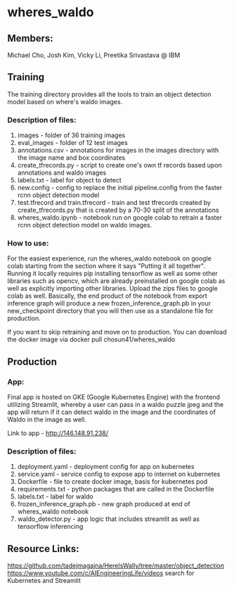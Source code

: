 # wheres_waldo

## Members:
Michael Cho, Josh Kim, Vicky Li, Preetika Srivastava @ IBM

## Training

The training directory provides all the tools to train an object detection model based on where's waldo images. 

### Description of files:
1. images - folder of 36 training images
2. eval_images - folder of 12 test images  
3. annotations.csv - annotations for images in the images directory with the image name and box coordinates
4. create_tfrecords.py - script to create one's own tf records based upon annotations and waldo images
5. labels.txt - label for object to detect
6. new.config - config to replace the initial pipeline.config from the faster rcnn object detection model
7. test.tfrecord and train.tfrecord - train and test tfrecords created by create_tfrecords.py that is created by a 70-30 split of the annotations
8. wheres_waldo.ipynb - notebook run on google colab to retrain a faster rcnn object detection model on waldo images. 

### How to use:
For the easiest experience, run the wheres_waldo notebook on google colab starting from the section where it says "Putting it all together".
Running it locally requires pip installing tensorflow as well as some other libraries such as opencv, which are already preinstalled on google colab
as well as explicitly importing other libraries. Upload the zips files to google colab as well. Basically, the end product of the notebook 
from export inference graph will produce a new frozen_inference_graph.pb in your new_checkpoint directory that you will then use as a standalone
file for production.

If you want to skip retraining and move on to production. You can download the docker image via docker pull chosun41/wheres_waldo

## Production

### App:
Final app is hosted on GKE (Google Kubernetes Engine) with the frontend utilizing Streamlit, whereby a user can pass in a waldo puzzle jpeg
and the app will return if it can detect waldo in the image and the coordinates of Waldo in the image as well.

Link to app - http://146.148.91.238/

### Description of files:
1. deployment.yaml - deployment config for app on kubernetes
2. service.yaml - service config to expose app to internet on kubernetes
3. Dockerfile - file to create docker image, basis for kubernetes pod
4. requirements.txt - python packages that are called in the Dockerfile
5. labels.txt - label for waldo
6. frozen_inference_graph.pb - new graph produced at end of wheres_waldo notebook
7. waldo_detector.py - app logic that includes streamlit as well as tensorflow inferencing

## Resource Links:
https://github.com/tadejmagajna/HereIsWally/tree/master/object_detection
https://www.youtube.com/c/AIEngineeringLife/videos
search for Kubernetes and Streamlit
